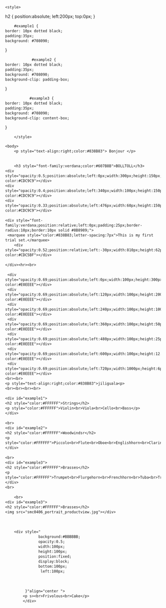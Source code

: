 
	
<html>
 <head>
<meta charset="utf-8"> 
	 
	 
	
	<style>
		
		
		
h2
{
	position:absolute;
	left:200px;
	top:0px;
}
		
		#example1 {
    border: 10px dotted black;
    padding:35px;
    background: #708090;
}
 
                #example2 {
    border: 10px dotted black;
    padding:35px;
    background: #708090;
    background-clip: padding-box;
}

               #example3 {
    border: 10px dotted black;
    padding:35px;
    background: #708090;
    background-clip: content-box;
}
		
		      

		
		</style>
		

	
 </head>

	<body>
		<p style="text-align:right;color:#838B83"> Bonjour </p>
	
		
		<h3 style="font-family:verdana;color:#607B8B">BOLLTOLL</h3>
	<div style="opacity:0.5;position:absolute;left:0px;width:300px;height:150px;background-color:#CDC9C9"></div>
	<div style="opacity:0.4;position:absolute;left:340px;width:100px;height:150px;background-color:#CDC9C9"></div>
	<div style="opacity:0.33;position:absolute;left:476px;width:60px;height:150px;background-color:#CDC9C9"></div>
	
	<div style="font-family:verdana;position:relative;left:0px;padding:25px;border-radius:10px;border:10px solid #8B8989;">
	 <marquee style="color:#838B83;letter-spacing:7px">This is my first trial set.</marquee>
		<div style="opacity:0.52;position:relative;left:-30px;width:810px;height:62px;background-color:#CDC5BF"></div>
	 
	</div><hr><br>
	
	 <div style="opacity:0.69;position:absolute;left:0px;width:100px;height:300px;background-color:#E0EEEE"></div>
	 <div style="opacity:0.69;position:absolute;left:120px;width:100px;height:200px;background-color:#E0EEEE"></div>
	 <div style="opacity:0.69;position:absolute;left:240px;width:100px;height:100px;background-color:#E0EEEE"></div>
	 <div style="opacity:0.69;position:absolute;left:360px;width:100px;height:50px;background-color:#E0EEEE"></div>
	 <div style="opacity:0.69;position:absolute;left:480px;width:100px;height:25px;background-color:#E0EEEE"></div>
	 <div style="opacity:0.69;position:absolute;left:600px;width:100px;height:12.5px;background-color:#E0EEEE"></div>
	 <div style="opacity:0.69;position:absolute;left:720px;width:1000px;height:6px;background-color:#E0EEEE"></div>
	<br><br>
	<p style="text-align:right;color:#838B83">jiliguala<p>
	<br><br><br><br>
	
	<div id="example1">
	<h2 style="color:#FFFFFF">Strings</h2>
	<p style="color:#FFFFFF">Violin<br>Viola<br>Cello<br>Bass</p>
	</div>
	
	<br>
	<div id="example2">
 	<h2 style="color:#FFFFFF">Woodwindsr</h2>
	<p style="color:#FFFFFF">Piccolo<br>Flute<br>Oboe<br>Englishhorn<br>Clarinet<br>Basson</p>
	</div>
	
	<br>
	<div id="example3">
	<h2 style="color:#FFFFFF">Brasses</h2>
	<p style="color:#FFFFFF">Trumpet<br>Flurgehorn<br>Frenchhorn<br>Tuba<br>Trombone</p></div>
	<br>
		
		<br>
	<div id="example3">
	<h2 style="color:#FFFFFF">Brasses</h2>
	<img src="smc0406_portrait_productview.jpg"></div>
	
	
	
		<div style=" 
				   background:#BBBBBB;
				   opacity:0.5;
				   width:100px;
				   height:100px;
				   position:fixed;
				   display:block;
				   bottom:100px;
					left:100px;
				   
				 
		
			 }"align="center ">
			<p s><br>Frivolous<br>Cake</p>
			</div>
			
